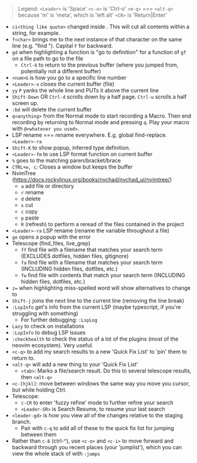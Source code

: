 > Legend: 
> `<Leader>` is 'Space'
> `<c-o>` is 'Ctrl-o'
> `<m-q>` === `<alt-q>` because 'm' is 'meta', which is 'left alt'
> `<CR>` is 'Return|Enter'

- `ci<thing like quote>` changed inside <thing>. This will cut all contents within a string, for example.
- `f<char>` brings me to the next instance of that character on the same line (e.g. "find <char>"). Capital `F` for backward.
- `gd` when highlighting a function is "go to definition" for a function of `gf` on a file path to go to the file
    - `Ctrl-6` to return to the previous buffer (where you jumped from, potentially not a different buffer)
- `<num>G` is how you go to a specific line number
- `<Leader>-x` closes the current buffer (file)
- `yy` `P` yanks the whole line and PUTs it above the current line
- `Shift-Down` OR `Ctrl-d` scrolls down by a half page. `Ctrl-u` scrolls a half screen up.
- `:bd` will delete the current buffer
- `q<anything>` from the Normal mode to start recording a Macro. Then end recording by returning to Normal mode and pressing `q`. Play your macro with `@<whatever you used>`.
- LSP rename === rename everywhere. E.g. global find-replace. `<Leader>-ra`
- `Shift-K` to show popup, inferred type definition.
- `<Leader>-fm` to use LSP format function on current buffer
- `%` goes to the matching paren/bracket/brace
- `CTRL+w, c`: Closes a window but keeps the buffer
- NvimTree (https://docs.rockylinux.org/books/nvchad/nvchad_ui/nvimtree/)
  - `a` add file or directory
  - `r` rename
  - `d` delete
  - `x` cut
  - `c` copy
  - `p` paste
  - `R` (refresh) to perform a reread of the files contained in the project
- `<Leader>-ra` LSP rename (rename the variable throughout a file)
- `ge` opens a popup with the error
- Telescope (find_files, live_grep)
  - `ff` find file with a filename that matches your search term (EXCLUDES dotfiles, hidden files, gitignore)
  - `fa` find file with a filename that matches your search term (INCLUDING hidden files, dotfiles, etc.)
  - `fw` find file with contents that match your search term (INCLUDING hidden files, dotfiles, etc.)
- `z=` when highlighting miss-spelled word will show alternatives to change to
- `Shift-j` joins the next line to the current line (removing the line break)
- `:LspInfo` get's info from the current LSP (maybe typescript, if you're struggling with something)
  - For further debugging: `:LspLog`
- `Lazy` to check on installations
- `:LspInfo` to debug LSP issues
- `:checkhealth` to check the status of a lot of the plugins (most of the neovim ecosystem). Very useful.
- `<c-q>` to add my search results to a new 'Quick Fix List' to 'pin' them to return to. 
- `<alt-q>` will add a new thing to your 'Quick Fix List'
  - `<tab>`: Marks a file/search result. Do this to several telescope results, then `<alt-q>` 
- `<c-[hjkl]`: move between windows the same way you move you cursor, but while holding Ctrl.
- Telescope:
  - `c-CR` to enter 'fuzzy refine' mode to further refine your search
  - `<Leader-SR>` is Search Resume, to resume your last search
- `<leader-gd>` is how you view all of the changes relative to the staging branch. 
  - Pair with `c-q` to add all of these to the quick fix list for jumping between them
- Rather than `c-6` (ctrl-^), use `<c-o>` and `<c-i>` to move forward and backward through you recent places (your 'jumplist'), which you can view the whole stack of with `:jumps`
